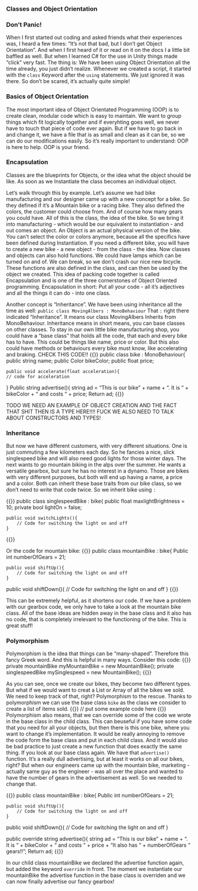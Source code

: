 ### Classes and Object Orientation

### Don’t Panic!
When I first started out coding and asked friends what their experiences was, I heard a few times: “It’s not that bad, but I don’t get Object Orientation”. And when I first heard of it or read on it on the docs I a little bit baffled as well. But when I learned C# for the use in Unity things made “click” very fast. The thing is: We have been using Object Orientation all the time already, you just didn’t realize. Whenever we created a script, it started with the `class` Keyword after the `using` statements. We just ignored it was there. So don’t be scared, it’s actually quite simple!

### Basics of Object Orientation
The most important idea of Object Orientated Programming (OOP) is to create clean, modular code which is easy to maintain. We want to group things which fit logically together and if everyhting goes well, we never have to touch that piece of code ever again. But if we have to go back in and change it, we have a file that is as small and clean as it can be, so we can do our modifications easily. So it’s really important to understand: OOP is here to help. OOP is your friend. 

### Encapsulation
Classes are the blueprints for Objects, or the idea what the object should be like. As soon as we Instantiate the class becomes an individual object.

Let’s walk through this by example. Let’s assume we had bike manufacturing and our designer came up with a new concept for a bike. So they defined if it’s a Mountain bike or a racing bike. They also defined the colors, the customer could choose from. And of course how many gears you could have. All of this is the class, the idea of the bike. So we bring it into manufacturing - which would be our equivalent to instantiation - and out comes an object. 
An Object is an actual physical version of the bike. You can’t select the color or colors anymore, because all the specifics have been defined during Instantiation. If you need a different bike, you will have to create a new bike - a new object - from the class - the idea.
Now classes and objects can also hold functions. We could have lamps which can be turned on and of. We can break, so we don’t crash our nice new bicycle. These functions are also defined in the class, and can then be used by the object we created.
This idea of packing code together is called Encapsulation and is one of the three cornerstones of Object Oriented programming. 
Encapsulation in short: Put all your code - all it’s adjectives and all the things it can do - into one class.

Another concept is “Inheritance”. We have been using inheritance all the time as well:
`public class MovingAlbers : MonoBehaviour`
That `:` right there indicated “Inheritance”. It means our class MovingAlbers Inherits from MonoBehaviour.
Inheritance means in short means, you can base classes on other classes.
To stay in our own little bike manufacturing shop, you could have a “base class” that holds all the code, that each and every bike has to have. This could be things like name, price or color. But this also could have methods or behaviours every bike must know, like accelerating and braking.
CHECK THIS CODE!!
{{<highlight c>}}
public class bike : MonoBehaviour{
	public string name;
	public Color bikeColor;
	public float price;

	public void accelerate(float acceleration){
	// code for acceleration
}
	Public string advertise(){
	string ad = “This is our bike” + name + “. It is “ + bikeColor + “ and costs “ + price;
		Return ad;
{{</highlight>}}

TODO WE NEED AN EXAMPLE OF OBJECT CREATION AND THE FACT THAT SHIT THEN IS A TYPE HERE!!!!
FUCK WE ALSO NEED TO TALK ABOUT CONSTRUCTORS AND TYPES!

### Inheritance
But now we have different customers, with very different situations. One is just commuting a few kilometers each day. So he fancies a nice, slick singlespeed bike and will also need good lights for those winter days. The next wants to go mountain biking in the alps over the summer. He wants a versatile gearbox, but sure he has no interest in a dynamo. Those are bikes with very different purposes, but both will end up having a name, a price and a color. Both can inherit these base traits from our bike class, so we don’t need to write that code twice. So we inherit bike using `:`

{{<highlight c>}}
public class singlespeedBike : bike{
	public float maxlightBrightness = 10;
	private bool lightOn = false;

	public void switchLights(){
		// Code for switching the light on and off
	}
{{</highlight>}}

Or the code for mountain bike:
{{<highlight C>}}
public class mountainBike : bike{
	Public int numberOfGears = 21;

	public void shiftUp(){
		// Code for switching the light on and off
	}

public void shiftDown(){
		// Code for switching the light on and off
	}
{{</highlight>}}

This can be extremely helpful, as it shortens our code. If we have a problem with our gearbox code, we only have to take a look at the mountain bike class. All of the base ideas are hidden away in the base class and it also has no code, that is completely irrelevant to the functioning of the bike. This is great stuff!

### Polymorphism
Polymorphism is the idea that things can be “many-shaped”. Therefore this fancy Greek word. And this is helpful in many ways. Consider this code:
{{<highlight C>}}
private mountainBike myMountainBike = new MountainBike();
private singlespeedBike mySinglespeed = new MountainBike();
{{</highlight>}}

As you can see, once we create our bikes, they become two different types. But what if we would want to creat a List or Array of all the bikes we sold. We need to keep track of that, right?
Polymorphism to the rescue. Thanks to polymorphism we can use the base class `bike` as the class we consider to create a list of items sold.
{{<highlight c>}}
// put some example code here
{{</highlight>}}
Polymorphism also means, that we can override some of the code we wrote in the base class in the child class. This can beuseful if you have some code that you need for all your objects, but then there is this one bike, where you want to change it’s implementation. It would be really annoying to remove the code form the base class and put in each child class. And it would also be bad practice to just create a new function that does exactly the same thing.
If you look at our base class again. We have that `advertise()` function. It’s a really dull advertising, but at least it works on all our bikes, right? But when our engineers came up with the mountain bike, marketing - actually same guy as the engineer - was all over the place and wanted to have the number of gears in the advertisement as well.
So we needed to change that.

{{<highlight C>}}
public class mountainBike : bike{
	Public int numberOfGears = 21;

	public void shiftUp(){
		// Code for switching the light on and off
	}

public void shiftDown(){
		// Code for switching the light on and off
	}

public override string advertise(){
	string ad = “This is our bike” + name + “. It is “ + bikeColor + “ and costs “ + price + “It also has “ + numberOfGears “ gears!!”;
		Return ad;
{{</highlight>}}

In our child class mountainBike we declared the advertise function again, but added the keyword `override` in front. The moment we instantiate our mountainBike the advertise function in the base class is overriden and we can now finally advertise our fancy gearbox!


















